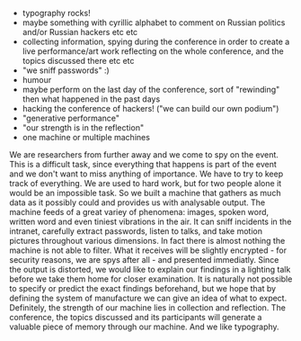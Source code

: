 - typography rocks!
- maybe something with cyrillic alphabet to comment on Russian politics and/or
Russian hackers etc etc
- collecting information, spying during the conference in order to create a live
performance/art work reflecting on the whole conference, and the topics discussed
there etc etc
- "we sniff passwords" :)
- humour
- maybe perform on the last day of the conference, sort of "rewinding" then what
happened in the past days
- hacking the conference of hackers! ("we can build our own podium")
- "generative performance"
- "our strength is in the reflection"
- one machine or multiple machines

We are researchers from further away and we come to spy on the event. This is a difficult task, since everything that happens is part of the event and we don't want to miss anything of importance. We have to try to keep track of everything. We are used to hard work, but for two people alone it would be an impossible task. So we built a machine that gathers as much data as it possibly could and provides us with analysable output. The machine feeds of a great variey of phenomena: images, spoken word, written word and even tiniest vibrations in the air. It can sniff incidents in the intranet, carefully extract passwords, listen to talks, and take motion pictures throughout various dimensions. In fact there is almost nothing the machine is not able to filter. What it receives will be slightly encrypted - for security reasons, we are spys after all - and presented immediatly. Since the output is distorted, we would like to explain our findings in a lighting talk before we take them home for closer examination. It is naturally not possible to specify or predict the exact findings beforehand, but we hope that by defining the system of manufacture we can give an idea of what to expect. Definitely, the strength of our machine lies in collection and reflection. The conference, the topics discussed and its participants will generate a valuable piece of memory through our machine. And we like typography.
